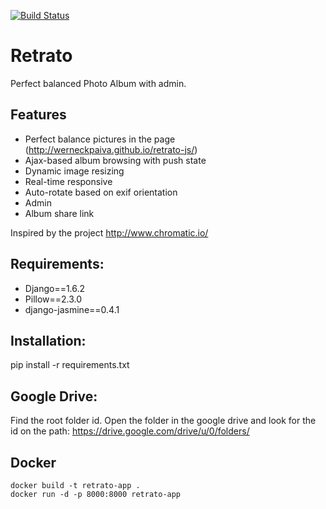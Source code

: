 [![Build Status](https://travis-ci.org/werneckpaiva/retrato.svg?branch=master)](https://travis-ci.org/werneckpaiva/retrato)

Retrato
=======

Perfect balanced Photo Album with admin.

Features
--------
- Perfect balance pictures in the page (http://werneckpaiva.github.io/retrato-js/)
- Ajax-based album browsing with push state
- Dynamic image resizing
- Real-time responsive
- Auto-rotate based on exif orientation
- Admin 
- Album share link 

Inspired by the project http://www.chromatic.io/

Requirements:
-------------
- Django==1.6.2
- Pillow==2.3.0
- django-jasmine==0.4.1

Installation:
-------------
pip install -r requirements.txt


Google Drive:
-------------

Find the root folder id. Open the folder in the google drive and look for the id on the path:
https://drive.google.com/drive/u/0/folders/<folderid>

Docker
------
```
docker build -t retrato-app .
docker run -d -p 8000:8000 retrato-app
```

